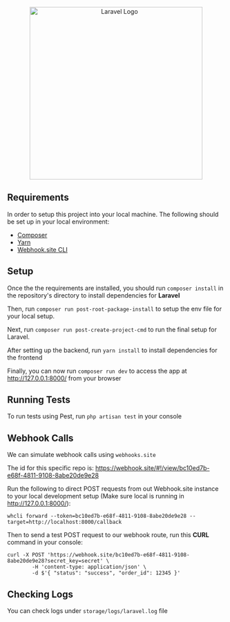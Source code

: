 <p align="center"><a href="https://laravel.com" target="_blank"><img src="https://raw.githubusercontent.com/laravel/art/master/logo-lockup/5%20SVG/2%20CMYK/1%20Full%20Color/laravel-logolockup-cmyk-red.svg" width="400" alt="Laravel Logo"></a></p>

## Requirements
In order to setup this project into your local machine. The following should be set up in your local environment:
- [Composer](https://getcomposer.org/download/)
- [Yarn](https://classic.yarnpkg.com/lang/en/docs/install/)
- [Webhook.site CLI](https://docs.webhook.site/cli.html#nodejs)

## Setup
Once the the requirements are installed, you should run `composer install` in the repository's directory to install dependencies for **Laravel**

Then, run `composer run post-root-package-install` to setup the env file for your local setup.

Next, run `composer run post-create-project-cmd` to run the final setup for Laravel.

After setting up the backend, run `yarn install` to install dependencies for the frontend

Finally, you can now run `composer run dev` to access the app at http://127.0.0.1:8000/ from your browser

## Running Tests

To run tests using Pest, run `php artisan test` in your console

## Webhook Calls
We can simulate webhook calls using `webhooks.site`

The id for this specific repo is: https://webhook.site/#!/view/bc10ed7b-e68f-4811-9108-8abe20de9e28

Run the following to direct POST requests from out Webhook.site instance to your local development setup (Make sure local is running in http://127.0.0.1:8000/):
```
whcli forward --token=bc10ed7b-e68f-4811-9108-8abe20de9e28 --target=http://localhost:8000/callback
```

Then to send a test POST request to our webhook route, run this **CURL** command in your console:
```
curl -X POST 'https://webhook.site/bc10ed7b-e68f-4811-9108-8abe20de9e28?secret_key=secret' \
        -H 'content-type: application/json' \
        -d $'{ "status": "success", "order_id": 12345 }'
```

## Checking Logs

You can check logs under `storage/logs/laravel.log` file
